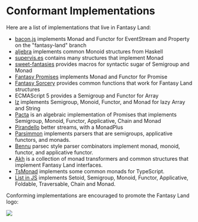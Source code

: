 # Conformant Implementations

Here are a list of implementations that live in Fantasy Land:

* [bacon.js](https://github.com/raimohanska/bacon.js) implements
  Monad and Functor for EventStream and Property on the "fantasy-land" branch
* [aljebra](https://github.com/markandrus/aljebra) implements common
  Monoid structures from Haskell
* [supervis.es](https://github.com/raganwald/supervis.es) contains many
  structures that implement Monad
* [sweet-fantasies](https://github.com/pufuwozu/sweet-fantasies) provides
  macros for syntactic sugar of Semigroup and Monad
* [Fantasy Promises](https://github.com/pufuwozu/fantasy-promises)
  implements Monad and Functor for Promise
* [Fantasy Sorcery](https://github.com/pufuwozu/fantasy-sorcery)
  provides common functions that work for Fantasy Land structures
* ECMAScript 5 provides a Semigroup and Functor for Array
* [lz](https://github.com/goatslacker/lz) implements Semigroup, Monoid, Functor, and Monad for lazy Array and String
* [Pacta](https://github.com/mudge/pacta) is an algebraic implementation of
  Promises that implements Semigroup, Monoid, Functor, Applicative, Chain and
  Monad
* [Pirandello](https://github.com/quarterto/Pirandello) better streams, with a MonadPlus
* [Parsimmon](https://github.com/jayferd/parsimmon) implements parsers that are semigroups, applicative functors, and monads.
* [Bennu](https://github.com/mattbierner/bennu/) parsec style parser combinators implement monad, monoid, functor, and applicative functor.
* [Akh](https://github.com/mattbierner/akh/) is a collection of monad transformers and common structures that implement Fantasy Land interfaces.
* [TsMonad](https://github.com/cbowdon/tsmonad) implements some common monads for TypeScript.
* [List in JS](https://github.com/PandaNoir/List-in-JS/) implements Setoid, Semigroup, Monoid, Functor, Applicative, Foldable, Traversable, Chain and Monad.

Conforming implementations are encouraged to promote the Fantasy Land logo:

![](logo.png)
